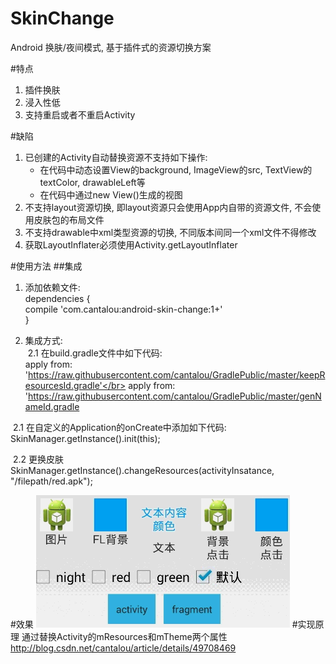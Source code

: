 # SkinChange
Android 换肤/夜间模式, 基于插件式的资源切换方案

#特点
1. 插件换肤</br>
2. 浸入性低</br>
3. 支持重启或者不重启Activity</br>

#缺陷
1. 已创建的Activity自动替换资源不支持如下操作:</br>
   <ul>
     <li> 在代码中动态设置View的background, ImageView的src, TextView的textColor, drawableLeft等</li>
     <li> 在代码中通过new View()生成的视图</li>
   </ul>
2. 不支持layout资源切换, 即layout资源只会使用App内自带的资源文件, 不会使用皮肤包的布局文件
3. 不支持drawable中xml类型资源的切换, 不同版本间同一个xml文件不得修改
4. 获取LayoutInflater必须使用Activity.getLayoutInflater

#使用方法
##集成
1. 添加依赖文件:</br>
    dependencies {</br>
        compile 'com.cantalou:android-skin-change:1+'</br>
    }</br>

2. 集成方式:</br>
  2.1 在build.gradle文件中如下代码:</br>
        apply from: 'https://raw.githubusercontent.com/cantalou/GradlePublic/master/keepResourcesId.gradle'</br>
        apply from: 'https://raw.githubusercontent.com/cantalou/GradlePublic/master/genNameId.gradle
	
  2.1 在自定义的Application的onCreate中添加如下代码:</br>
        SkinManager.getInstance().init(this);</br>
	
  2.2 更换皮肤</br>
        SkinManager.getInstance().changeResources(activityInsatance, "/filepath/red.apk");

#效果
![image](https://github.com/cantalou/androidSkinChange/blob/master/jdfw.gif)
#实现原理
通过替换Activity的mResources和mTheme两个属性</br>
<a href="http://blog.csdn.net/cantalou/article/details/49708469">http://blog.csdn.net/cantalou/article/details/49708469</a>
